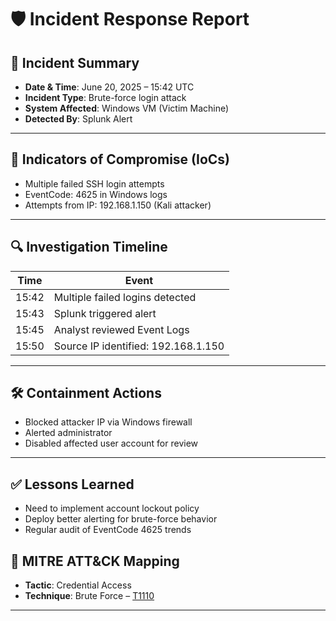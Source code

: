# 🛡️ Incident Response Report

## 📌 Incident Summary
- **Date & Time**: June 20, 2025 – 15:42 UTC
- **Incident Type**: Brute-force login attack
- **System Affected**: Windows VM (Victim Machine)
- **Detected By**: Splunk Alert

---

## 🧾 Indicators of Compromise (IoCs)
- Multiple failed SSH login attempts
- EventCode: 4625 in Windows logs
- Attempts from IP: 192.168.1.150 (Kali attacker)

---

## 🔍 Investigation Timeline

| Time | Event |
|------|-------|
| 15:42 | Multiple failed logins detected |
| 15:43 | Splunk triggered alert |
| 15:45 | Analyst reviewed Event Logs |
| 15:50 | Source IP identified: 192.168.1.150 |

---
## 🛠 Containment Actions
- Blocked attacker IP via Windows firewall
- Alerted administrator
- Disabled affected user account for review

---

## ✅ Lessons Learned
- Need to implement account lockout policy
- Deploy better alerting for brute-force behavior
- Regular audit of EventCode 4625 trends

## 🧠 MITRE ATT&CK Mapping
- **Tactic**: Credential Access
- **Technique**: Brute Force – [T1110](https://attack.mitre.org/techniques/T1110/)

---

